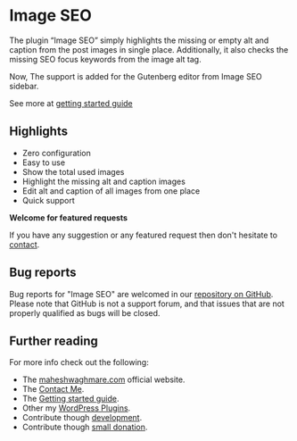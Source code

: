 # Image SEO

The plugin “Image SEO” simply highlights the missing or empty alt and caption from the post images in single place. Additionally, it also checks the missing SEO focus keywords from the image alt tag.

Now, The support is added for the Gutenberg editor from Image SEO sidebar.

See more at <a href="https://maheshwaghmare.com/doc/image-seo/">getting started guide</a>

## Highlights

- Zero configuration
- Easy to use
- Show the total used images
- Highlight the missing alt and caption images
- Edit alt and caption of all images from one place
- Quick support

**Welcome for featured requests**

If you have any suggestion or any featured request then don't hesitate to [contact](https://maheshwaghmare.com/say-hello/).

## Bug reports

Bug reports for "Image SEO" are welcomed in our [repository on GitHub](https://github.com/maheshwaghmare/image-seo/). Please note that GitHub is not a support forum, and that issues that are not properly qualified as bugs will be closed.

## Further reading

For more info check out the following:

- The [maheshwaghmare.com](https://maheshwaghmare.com/) official website.
- The [Contact Me](https://maheshwaghmare.com/say-hello/).
- The [Getting started guide](https://maheshwaghmare.com/doc/image-seo/).
- Other my [WordPress Plugins](https://wordpress.org/plugins/search/mahesh901122/).
- Contribute though [development](https://github.com/maheshwaghmare/image-seo/).
- Contribute though [small donation](https://www.paypal.me/mwaghmare7/).